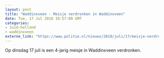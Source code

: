 ```yaml
---
layout: post
title: "Waddinxveen - Meisje verdronken in Waddinxveen"
date: Tue, 17 Jul 2018 19:57:00 GMT
categories: 
- zuid-holland 
- waddinxveen 
externe_link: "https://www.politie.nl/nieuws/2018/juli/17/meisje-verdronken-in-waddinxveen.html"
---
```


Op dinsdag 17 juli is een 4-jarig meisje in Waddinxveen verdronken.
